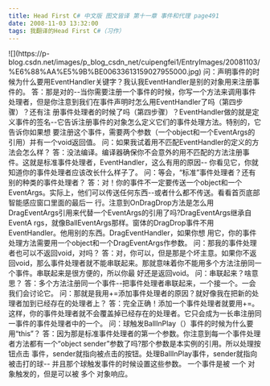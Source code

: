 ```yaml
---
title: Head First C# 中文版 图文皆译 第十一章 事件和代理 page491
date: 2008-11-03 13:32:00
tags: 我翻译的Head First C#（习作）
---
```

<?xml:namespace prefix = o ns = "urn:schemas-microsoft-com:office:office" />

![](https://p-blog.csdn.net/images/p_blog_csdn_net/cuipengfei1/EntryImages/20081103/%E6%88%AA%E5%9B%BE00633613159027955000.jpg)

问：声明事件的时候为什么要用EventHandler关键字？我认我EventHandler是别的对象用来注册事件的。

答：那是对的--当你需要注册一个事件的时候，你写一个方法来调用事件处理者，但是你注意到我们在事件声明时怎么用EventHandler了吗（第四步骤）？还有注
册事件处理者的时候了吗（第四步骤）？EventHandler做的就是定义事件的签名--它告诉注册事件的对象怎么定义它们的事件处理方法。特别的，它告诉你如果想
要注册这个事件，需要两个参数（一个object和一个EventArgs的引用）并有一个void返回值。

问：如果我试着用不匹配EventHandler的定义的方法会怎么样？

答：没法编译。编译器确保你不会意外的用不匹配的方法注册事件。这就是标准事件处理者，EventHandler，这么有用的原因--
你看见它，你就知道你的事件处理者应该改长什么样子了。

问：等会，“标准”事件处理者？还有别的种类的事件处理者？

答：对！你的事件不一定要传送一个object和一个EventArgs。实际上，他们可以传送任何东西--或者什么都不传送。看看首页底部智能感应窗口里面的最后一
行。注意到OnDragDrop方法是怎么用DragEventArgs引用来代替一个EventArgs的引用了吗?DragEventArgs继承自EventA
rgs，就像BallEventArgs那样。窗体的DragDrop事件不用EventHandler。他用别的东西。DragEventHandler，如果你想
用它，你的事件处理方法需要用一个object和一个DragEventArgs作参数。

问：那我的事件处理者也可以不返回void，对吗？

答：对，你可以，但是那是个坏主意。如果你不返回void，那么事件处理者就不能串联起来。那就意味着你不能用多个方法注册同一个事件。串联起来是很方便的，所以你最
好还是返回void。

问：串联起来？啥意思？

答：多个方法注册同一个事件--把事件处理者串联起来，一个接一个。一会我们会讨论它。

问：那就是我用+=添加事件处理者的原因？就好像我在把新的处理者加到已经存在的处理者上？

答：完全正确！添加一个事件处理者就要用+=。这样，你的事件处理者就不会覆盖掉已经存在的处理者。它只会成为一长串注册同一事件的事件处理者中的一个。

问：球触发BallInPlay（）事件的时候为什么要用“this”？

答：因为那是标准事件处理者的第一个参数。你注意到每一个事件处理者方法都有一个“object sender”参数了吗?那个参数是本实例的引用。所以处理按钮点击
事件，sender就指向被点击的按钮。处理BallInPlay事件，sender就指向被击打的球--

并且那个球触发事件的时候设置这些参数。

一个事件是被  一个  对象触发的，但是可以被  多个  对象响应。



